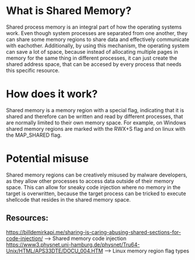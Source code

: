 # What is Shared Memory?

Shared process memory is an integral part of how the operating systems work. Even though system processes are separated from one another, they can share some memory regions to share data and effectively communicate with eachother.
Additionally, by using this mechanism, the operating system can save a lot of space, because instead of allocating multiple pages in memory for the same thing in different processes, it can just create the shared address space, that can be accesed by every process that needs this specific resource.

# How does it work? 

Shared memory is a memory region with a special flag, indicating that it is shared and therefore can be written and read by different processes, that are normally limited to their own memory space.
For example, on Windows shared memory regions are marked with the RWX+S flag and on linux with the MAP_SHARED flag.

# Potential misuse
Shared memory regions can be creatively misused by malware developers, as they allow other processes to access data outside of their memory space.
This can allow for sneaky code injection where no memory in the target is overwritten, because the target process can be tricked to execute shellcode
that resides in the shared memory space.
## Resources:
https://billdemirkapi.me/sharing-is-caring-abusing-shared-sections-for-code-injection/ --> Shared memory code injection
https://www3.physnet.uni-hamburg.de/physnet/Tru64-Unix/HTML/APS33DTE/DOCU_004.HTM --> Linux memory region flag types
